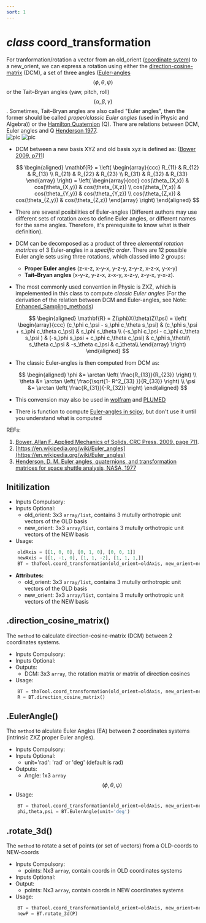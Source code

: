 ```yaml
---
sort: 1
---
```


# *class* coord_transformation

For tranformation/rotation a vector from an old_orient ([coordinate sytem](https://en.wikipedia.org/wiki/Coordinate_system)) to a new_orient, we can express a rotation using either the [direction-cosine-matrix](https://en.wikiversity.org/wiki/PlanetPhysics/Direction_Cosine_Matrix) (DCM), a set of three angles ([Euler-angles](https://en.wikipedia.org/wiki/Euler_angles) $$(\phi,\theta,\psi)$$ or the Tait–Bryan angles (yaw, pitch, roll) $$(\alpha,\beta,\gamma)$$. Sometimes, Tait–Bryan angles are also called "Euler angles", then the former should be called *proper/classic Euler angles* (used in Physic and Algebra)) or the [Hamilton Quaternion](https://en.wikipedia.org/wiki/Quaternion) (Q). There are relations between DCM, Euler angles and Q [Henderson 1977](https://ntrs.nasa.gov/api/citations/19770019231/downloads/19770019231).<br>
	![pic](https://upload.wikimedia.org/wikipedia/commons/thumb/8/85/Euler2a.gif/255px-Euler2a.gif)
	![pic](https://upload.wikimedia.org/wikipedia/commons/thumb/4/4a/Intermediateframes.svg/225px-Intermediateframes.svg.png)

- DCM between a new basis XYZ and old basis xyz is defined as: ([Bower 2009, p711](http://solidmechanics.org/Text/AppendixA/AppendixA.php))

	$$
	\begin{aligned}
		\mathbf{R} = \left( \begin{array}{ccc}
			R_{11} & R_{12} & R_{13} \\
			R_{21} & R_{22} & R_{23} \\
			R_{31} & R_{32} & R_{33} 
		\end{array} \right)
		= \left( \begin{array}{ccc}
			cos(\theta_{X,x}) & cos(\theta_{X,y}) & cos(\theta_{X,z}) \\
			cos(\theta_{Y,x}) & cos(\theta_{Y,y}) & cos(\theta_{Y,z}) \\
			cos(\theta_{Z,x}) & cos(\theta_{Z,y}) & cos(\theta_{Z,z}) 
		\end{array} \right)
	\end{aligned}
	$$
- There are several posibilities of Euler-angles (Different authors may use different sets of rotation axes to define Euler angles, or different names for the same angles. Therefore, it's prerequisite to know what is their definition). 
- DCM can be decomposed as a product of three *elemental rotation matrices* of 3 Euler-angles in a *specific order*. There are 12 possible Euler angle sets using three rotations, which classed into 2 groups: 	
	- **Proper Euler angles** (z-x-z, x-y-x, y-z-y, z-y-z, x-z-x, y-x-y)
	- **Tait–Bryan angles** (x-y-z, y-z-x, z-x-y, x-z-y, z-y-x, y-x-z).
- The most commonly used convention in Physic is ZXZ, which is impelemented in this class to compute *classic Euler angles* (For the derivation of the relation between DCM and Euler-angles, see Note: [Enhanced_Sampling_methods](https://thangckt.github.io/note/))

	$$
	\begin{aligned}
		\mathbf{R} = Z(\phi)X(\theta)Z(\psi)
		= \left( \begin{array}{ccc}
			(c_\phi c_\psi - s_\phi c_\theta s_\psi) 		& (c_\phi s_\psi + s_\phi c_\theta c_\psi)	&  	s_\phi s_\theta \\
			(-s_\phi c_\psi - c_\phi c_\theta s_\psi ) 	& (-s_\phi s_\psi + c_\phi c_\theta c_\psi)	&  c_\phi s_\theta\\
			s_\theta c_\psi			  							        &  -s_\theta c_\psi							          	&  c_\theta\\
		\end{array} \right)
	\end{aligned}
	$$
- The classic Euler-angles is then computed from DCM as:

	$$
	\begin{aligned}
		\phi &= \arctan \left( \frac{R_{13}}{R_{23}} \right) \\
		\theta &= \arctan \left( \frac{\sqrt{1- R^2_{33} }}{R_{33}} \right) \\
		\psi &= \arctan \left( \frac{R_{31}}{-R_{32}} \right) 
	\end{aligned}
	$$
- This convension may also be used in [wolfram](https://mathworld.wolfram.com/EulerAngles.html) and [PLUMED](https://www.plumed.org/doc-v2.7/user-doc/html/_f_c_c_u_b_i_c.html)
- There is function to compute [Euler-angles in scipy](https://docs.scipy.org/doc/scipy/reference/generated/scipy.spatial.transform.Rotation.as_euler.html), but don't use it until you understand what is computed

REFs:
1. [Bower, Allan F. Applied Mechanics of Solids. CRC Press, 2009. page 711](http://solidmechanics.org/Text/AppendixA/AppendixA.php).
2. [https://en.wikipedia.org/wiki/Euler_angles](https://en.wikipedia.org/wiki/Euler_angles)
3. [Henderson, D. M. Euler angles, quaternions, and transformation matrices for space shuttle analysis, NASA, 1977](https://ntrs.nasa.gov/api/citations/19770019231/downloads/19770019231.pdf)


## Initilization
* Inputs Compulsory: 
* Inputs Optional: 
	- old_orient: 3x3 `array/list`, contains 3 mutully orthotropic unit vectors of the OLD basis 
	- new_orient: 3x3 `array/list`, contains 3 mutully orthotropic unit vectors of the NEW basis
* Usage: 
```python
	oldAxis = [[1, 0, 0], [0, 1, 0], [0, 0, 1]]
	newAxis = [[1, -1, 0], [1, 1, -2], [1, 1, 1,]]
	BT = thaTool.coord_transformation(old_orient=oldAxis, new_orient=newAxis)
```
* **Attributes:**
	- old_orient: 3x3 `array/list`, contains 3 mutully orthotropic unit vectors of the OLD basis 
	- new_orient: 3x3 `array/list`, contains 3 mutully orthotropic unit vectors of the NEW basis

## .direction_cosine_matrix()
The `method` to calculate direction-cosine-matrix (DCM) between 2 coordinates systems.
* Inputs Compulsory: 
* Inputs Optional:
* Outputs: 
	- DCM: 3x3 `array`, the rotation matrix or matrix of direction cosines
* Usage: 
```python
	BT = thaTool.coord_transformation(old_orient=oldAxis, new_orient=newAxis)
	R = BT.direction_cosine_matrix()
```

## .EulerAngle()
The `method` to alculate Euler Angles (EA) between 2 coordinates systems (intrinsic ZXZ proper Euler angles).
* Inputs Compulsory: 
* Inputs Optional:
	- unit='rad': 'rad' or 'deg'      (default is rad)
* Outputs: 
	- Angle: 1x3 `array` $$(\phi,\theta,\psi)$$
* Usage: 
```python
	BT = thaTool.coord_transformation(old_orient=oldAxis, new_orient=newAxis) 
	phi,theta,psi = BT.EulerAngle(unit='deg')
```

## .rotate_3d()
The `method` to rotate a set of points (or set of vectors) from a OLD-coords to NEW-coords
* Inputs Compulsory:
	- points: Nx3 `array`, contain coords in OLD coordinates systems
* Inputs Optional:
* Output:
	- points: Nx3 `array`, contain coords in NEW coordinates systems
* Usage: 
```python
	BT = thaTool.coord_transformation(old_orient=oldAxis, new_orient=newAxis) 
	newP = BT.rotate_3d(P)
```

